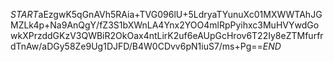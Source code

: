 $START$aEzgwK5qGnAVh5RAia+TVG096lU+5LdryaTYunuXc01MXWWTAhJGMZLk4p+Na9AnQgY/fZ3S1bXWnLA4Ynx2YOO4mlRpPyihxc3MuHVYwdGowkXPrzddGKzV3QWBiR2OkOax4ntLirK2uf6eAUpGcHrov6T22Iy8eZTMfurfrdTnAw/aDGy58Ze9Ug1DJFD/B4W0CDvv6pN1iuS7/ms+Pg==$END$